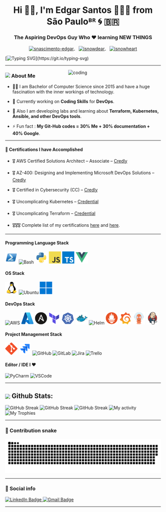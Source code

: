 <h1 align="center">Hi 👋🏻, I'm Edgar Santos 🧔🏻‍♂ from São Pauloᴮᴿ 🌀 🇧🇷 </h1>
<h3 align="center">The Aspiring DevOps Guy Who ♥️ learning NEW THINGS</h3>

<p align="center">
  <a href="https://linkedin.com/in/snascimento-edgar" target="blank">
    <img align="center" src="https://cdn.jsdelivr.net/npm/simple-icons@3/icons/linkedin.svg" alt="snascimento-edgar" width="22px" />
  </a>
    &nbsp;&nbsp;
  <a href="https://fb.com/isnowdear" target="blank">
    <img align="center" src="https://cdn.jsdelivr.net/npm/simple-icons@3/icons/facebook.svg" alt="isnowdear" width="22px" />
  </a>
    &nbsp;&nbsp;
  <a href="https://instagram.com/isnowheart" target="blank">
    <img align="center" src="https://cdn.jsdelivr.net/npm/simple-icons@3/icons/instagram.svg" alt="isnowheart" width="22px" />
  </a>

  [![Typing SVG](https://readme-typing-svg.herokuapp.com?duration=10000&center=true&vCenter=true&width=800&height=30&lines=Hello+this+is+iSnow+Heart+Repo%2C+Welcome+to+my+Github+page.)](https://git.io/typing-svg)
</p>

---

<img align="right" alt="coding" width="300" src="https://media.giphy.com/media/lP8xu5t2DLGG045H8F/giphy.gif">

### <img src="https://media.giphy.com/media/WUlplcMpOCEmTGBtBW/giphy.gif" width="40"> About Me
- 👨‍💻 I am Bachelor of Computer Science since 2015 and have a huge fascination with the inner workings of technology.

- 🔭 Currently working on **Coding Skills** for **DevOps**.

- 🌱 Also I am developing labs and learning about **Terraform, Kubernetes, Ansible, and other DevOps tools**.

- ⚡ Fun fact : **My Git-Hub codes = 30% Me + 30% documentation + 40% Google**.

---

#### 🧾 Certifications I have Accomplished

- 🎖 AWS Certified Solutions Architect – Associate – [Credly](https://www.credly.com/badges/f6a13bb4-91df-403f-86c7-7d5622a87fab)

- 🎖 AZ-400: Designing and Implementing Microsoft DevOps Solutions – [Credly](https://www.credly.com/badges/221b75b1-1008-4072-9545-6ab5adb44c88)

- 🎖 Certified in Cybersecurity (CC) – [Credly](https://www.credly.com/badges/135a104e-bccf-4c9b-92e6-959418d74d61)
  
- 🎖 Uncomplicating Kubernetes – [Credential](https://www.credential.net/91278db1-9066-4dd3-9af6-3f810fe70880)

- 🎖 Uncomplicating Terraform – [Credential](https://www.credential.net/0429b781-28c1-4f24-931b-68deb6b7fb05)

- 🎖🎖🎖 Complete list of my certifications [here](https://www.credly.com/users/snascimento-edgar) and [here](https://www.credential.net/profile/isnowheart/wallet).

---

#### Programming Language Stack
<p align="left">
  <img src="https://raw.githubusercontent.com/vscode-icons/vscode-icons/master/icons/file_type_powershell2.svg" alt="Powershell" title="Powershell" width="40" height="40"/>
  <img src="https://www.vectorlogo.zone/logos/gnu_bash/gnu_bash-icon.svg" alt="Bash" title="Bash" width="40" height="40"/>
  <img src="https://raw.githubusercontent.com/devicons/devicon/master/icons/python/python-original.svg" title="Python" alt="Python" height="40" width="40"/>
  <img src="https://raw.githubusercontent.com/devicons/devicon/master/icons/javascript/javascript-original.svg" title="JS" alt="JS" height="40" width="40"/>
  <img src="https://raw.githubusercontent.com/devicons/devicon/master/icons/typescript/typescript-plain.svg" title="TS" alt="TS" height="40" width="40"/>
  <img src="https://raw.githubusercontent.com/devicons/devicon/master/icons/vuejs/vuejs-original.svg" title="VueJS" alt="VueJS" height="40" width="40"/>
</p>

#### OS Stack
<p align="left">
  <img src="https://raw.githubusercontent.com/devicons/devicon/master/icons/linux/linux-original.svg" title="Linux" alt="Linux" height="40" width="40"/>
  <img src="https://www.vectorlogo.zone/logos/ubuntu/ubuntu-icon.svg" alt="Ubuntu" title="Ubuntu" width="40" height="40"/>
  <img src="https://github.com/github/explore/raw/main/topics/windows/windows.png" alt="Windows" title="Windows" width="40" height="40"/>
</p> 

#### DevOps Stack 
<p align="left">
  <img src="https://www.vectorlogo.zone/logos/amazon_aws/amazon_aws-icon.svg" alt="AWS" title="AWS" width="40" height="40"/>
  <img src="https://raw.githubusercontent.com/devicons/devicon/master/icons/azure/azure-original.svg" title="Azure" alt="Azure" height="40" width="40"/>
  <img src="https://raw.githubusercontent.com/devicons/devicon/master/icons/ansible/ansible-original.svg" title="Ansible" alt="Ansible" height="40" width="40"/>
  <img width="40" src="https://raw.githubusercontent.com/devicons/devicon/master/icons/terraform/terraform-original.svg" title="Terraform" alt="Terraform" height="40"/>
  <img src="https://raw.githubusercontent.com/devicons/devicon/master/icons/kubernetes/kubernetes-plain.svg" title="Kubernetes" alt="Kubernetes" height="40" width="40"/>
  <img src="https://raw.githubusercontent.com/devicons/devicon/master/icons/docker/docker-original.svg" title="Docker" alt="Docker" height="40" width="40"/>
  <img src="https://www.vectorlogo.zone/logos/helmsh/helmsh-icon.svg" alt="Helm" title="Helm" width="40" height="40"/>
  <img src="https://raw.githubusercontent.com/devicons/devicon/master/icons/prometheus/prometheus-original.svg" height="40" width="40" title="Prometheus" alt="Prometheus"/>
  <img src="https://raw.githubusercontent.com/devicons/devicon/master/icons/grafana/grafana-original.svg" title="Grafana" alt="Grafana" height="40" width="40"/>
  <img src="https://raw.githubusercontent.com/devicons/devicon/master/icons/argocd/argocd-original.svg" title="ArgoCD" alt="ArgoCD" height="40" width="40"/>
  <img src="https://raw.githubusercontent.com/devicons/devicon/master/icons/jenkins/jenkins-original.svg" title="Jenkins" alt="Jenkins" height="40" width="40"/>
</p>

#### Project Management Stack
<p align="left">
  <img src="https://raw.githubusercontent.com/devicons/devicon/master/icons/git/git-original.svg" title="Git" alt="Git" height="40" width="40"/>
  <img src="https://raw.githubusercontent.com/devicons/devicon/master/icons/jira/jira-original.svg" title="Jira" alt="Jira" height="40" width="40"/>
  <img src="https://www.vectorlogo.zone/logos/github/github-icon.svg" alt="GitHub" title="GitHub" width="40" height="40"/>
  <img src="https://www.vectorlogo.zone/logos/gitlab/gitlab-icon.svg" alt="GitLab" title="GitLab" width="40" height="40"/>
  <img src="https://www.vectorlogo.zone/logos/atlassian_jira/atlassian_jira-icon.svg" alt="Jira" title="Jira" width="40" height="40"/>
  <img src="https://www.vectorlogo.zone/logos/trello/trello-icon.svg" alt="Trello" title="Trello" width="40" height="40"/>
</p>

#### Editor / IDE I ♥
<p align="left">
  <img src="https://cdn.worldvectorlogo.com/logos/pycharm.svg" alt="PyCharm" title="PyCharm" width="40" height="40"/>
  <img src="https://www.vectorlogo.zone/logos/visualstudio_code/visualstudio_code-icon.svg" alt="VSCode" title="VSCode" width="40" height="40"/>
</p>

---

## <img align="center" src="https://media.giphy.com/media/ZCN6F3FAkwsyOGU2RS/giphy.gif" width="40"> **Github Stats:**

![GitHub Streak](https://github-readme-stats.vercel.app/api/top-langs/?username=isnowheart&layout=compact&langs_count=10&theme=react)
![GitHub Streak](https://github-readme-stats.vercel.app/api?username=isnowheart&theme=tokyonight&text_color=FFFFFF&show_icons=true&include_all_commits=true&count_private=true)
![GitHub Streak](https://streak-stats.demolab.com/?user=isnowheart&theme=tokyonight)
![My activity](https://github-readme-activity-graph.cyclic.app/graph?username=isnowheart&theme=react-dark)
![My Trophies](https://github-profile-trophy.vercel.app/?username=isnowheart&column=8&theme=darkhub)

---

### 🐍 Contribution snake

<picture>
  <source media="(prefers-color-scheme: dark)" srcset="https://raw.githubusercontent.com/isnowheart/isnowheart/output/github-contribution-grid-snake-dark.svg">
  <source media="(prefers-color-scheme: light)" srcset="https://raw.githubusercontent.com/isnowheart/isnowheart/output/github-contribution-grid-snake.svg">
  <img alt="github contribution grid snake animation" src="https://raw.githubusercontent.com/isnowheart/isnowheart/output/github-contribution-grid-snake.svg">
</picture>

---

### 🔗 Social info

<div id="badges">
    <a href="https://www.linkedin.com/in/snascimento-edgar">
    <img src="https://img.shields.io/badge/LinkedIn-blue?style=for-the-badge&logo=linkedin&logoColor=white" alt="LinkedIn Badge"/>
    </a>
    <a href="https://mail.google.com/mail/u/0/?fs=1&tf=cm&to=ed.psnmp@gmail.com">
    <img src="https://img.shields.io/badge/Gmail-D14836?style=for-the-badge&logo=gmail&logoColor=white" alt="Gmail Badge"/>
    </a>
</div>

---
